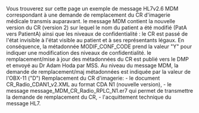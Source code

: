 Vous trouverez sur cette page un exemple de message HL7v2.6 MDM correspondant à une demande de remplacement du CR d'imagerie médicale transmis auparavant. le message MDM contient la nouvelle version du CR (version 2) sur lequel le nom du patient a été modifié (PatA vers PatientA) ainsi que les niveaux de confidentialité : le CR est passé de l'état invisible à l'état visible au patient et à ses représentants légaux. En conséquence, la métadonnée MODIF_CONF_CODE prend la valeur "Y" pour indiquer une modification des niveaux de confidentialité.
le remplacement/mise à jour des métadonnées du CR est publié vers le DMP et envoyé au Dr Adam Hoda par MSS.
Au niveau du message MDM, la demande de remplacement/maj métadonnées est indiquée par la valeur de l'OBX-11 ("D")
Remplacement du CR d'imagerie:
    - le document CR_Radio_CDAN1_v2.XML au format CDA N1 (nouvelle version),
    - le message message_MDM_CR_Radio_RPLC_N1.er7 qui permet de transmettre la demande de remplacement du CR,
    - l'acquittement technique du message HL7.


